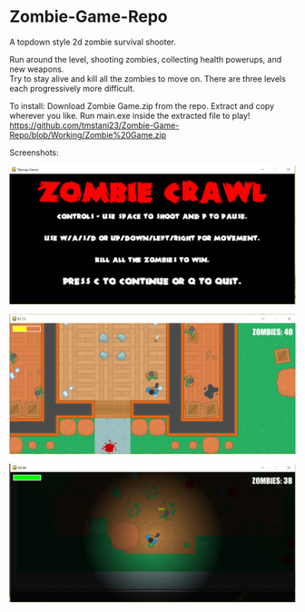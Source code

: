 # Zombie-Game-Repo
A topdown style 2d zombie survival shooter.

Run around the level, shooting zombies, collecting health powerups, and new weapons.  
Try to stay alive and kill all the zombies to move on.
There are three levels each progressively more difficult.

To install: Download Zombie Game.zip from the repo. Extract and copy wherever you like. Run main.exe inside the extracted file to play!
https://github.com/tmstani23/Zombie-Game-Repo/blob/Working/Zombie%20Game.zip

Screenshots:

![Alt text](https://github.com/tmstani23/Zombie-Game-Repo/blob/Working/zg1screen.jpg)

![Alt text](https://github.com/tmstani23/Zombie-Game-Repo/blob/Working/zg2screen.jpg)

![Alt text](https://github.com/tmstani23/Zombie-Game-Repo/blob/Working/zg3screen.jpg)
